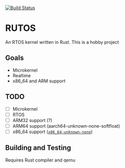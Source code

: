 [![Build Status](https://travis-ci.org/harikrishnan94/rutos.svg?branch=master)](https://travis-ci.org/harikrishnan94/rutos)
<br />
# RUTOS

An RTOS kernel written in Rust. This is a hobby project

## Goals

- Microkernel
- Realtime
- x86_64 and ARM support

## TODO

- [ ] Microkernel
- [ ] RTOS
- [ ] ARM32 support (?)
- [ ] ARM64 support (aarch64-unknown-none-softfloat)
- [ ] x86_64 support ([`x86_64-unknown-none`](https://doc.rust-lang.org/nightly/rustc/platform-support/x86_64-unknown-none.html))

## Building and Testing

Requires Rust compiler and qemu
